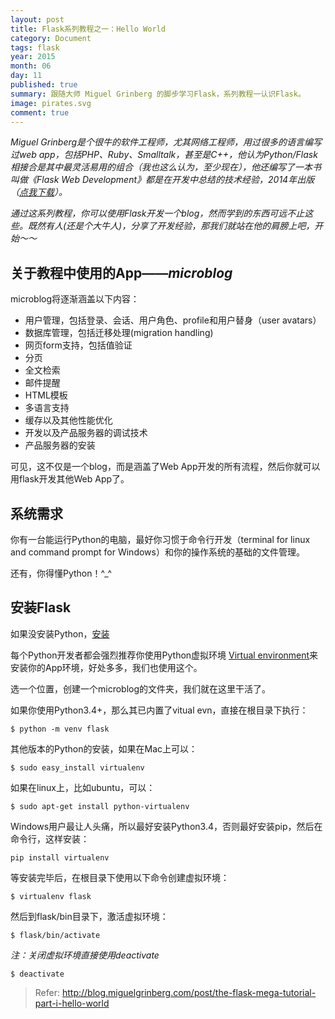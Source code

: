 ```yaml
---
layout: post
title: Flask系列教程之一：Hello World
category: Document
tags: flask
year: 2015
month: 06
day: 11
published: true
summary: 跟随大师 Miguel Grinberg 的脚步学习Flask，系列教程一认识Flask。
image: pirates.svg
comment: true
---
```


*Miguel Grinberg是个很牛的软件工程师，尤其网络工程师，用过很多的语言编写过web app，包括PHP、Ruby、Smalltalk，甚至是C++，他认为Python/Flask相接合是其中最灵活易用的组合（我也这么认为，至少现在），他还编写了一本书叫做《Flask Web Development》都是在开发中总结的技术经验，2014年出版（[点我下载](http://cdn4.filepi.com/g/bDQKMSb/1434087411/4cdb09017d4e0bc7048aa7c0eb437cb4)）。*

*通过这系列教程，你可以使用Flask开发一个blog，然而学到的东西可远不止这些。既然有人(还是个大牛人)，分享了开发经验，那我们就站在他的肩膀上吧，开始～～*

## 关于教程中使用的App——_microblog_

microblog将逐渐涵盖以下内容：

- 用户管理，包括登录、会话、用户角色、profile和用户替身（user avatars）
- 数据库管理，包括迁移处理(migration handling)
- 网页form支持，包括值验证
- 分页
- 全文检索
- 邮件提醒
- HTML模板
- 多语言支持
- 缓存以及其他性能优化
- 开发以及产品服务器的调试技术
- 产品服务器的安装

可见，这不仅是一个blog，而是涵盖了Web App开发的所有流程，然后你就可以用flask开发其他Web App了。

## 系统需求

你有一台能运行Python的电脑，最好你习惯于命令行开发（terminal for linux and command prompt for Windows）和你的操作系统的基础的文件管理。

还有，你得懂Python！^_^

## 安装Flask

如果没安装Python，[安装](http://python.org/download/)

每个Python开发者都会强烈推荐你使用Python虚拟环境 [Virtual environment](http://pypi.python.org/pypi/virtualenv)来安装你的App环境，好处多多，我们也使用这个。

选一个位置，创建一个microblog的文件夹，我们就在这里干活了。

如果你使用Python3.4+，那么其已内置了vitual evn，直接在根目录下执行：

```
$ python -m venv flask
```

其他版本的Python的安装，如果在Mac上可以：

```
$ sudo easy_install virtualenv
```

如果在linux上，比如ubuntu，可以：

```
$ sudo apt-get install python-virtualenv
```

Windows用户最让人头痛，所以最好安装Python3.4，否则最好安装pip，然后在命令行，这样安装：

```
pip install virtualenv
```

等安装完毕后，在根目录下使用以下命令创建虚拟环境：

```
$ virtualenv flask
```

然后到flask/bin目录下，激活虚拟环境：

```
$ flask/bin/activate
```

_注：关闭虚拟环境直接使用deactivate_

```
$ deactivate
```


> Refer: http://blog.miguelgrinberg.com/post/the-flask-mega-tutorial-part-i-hello-world
